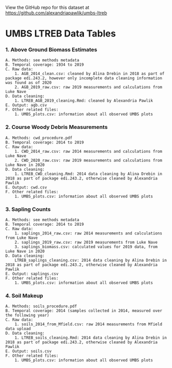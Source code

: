 View the GitHub repo for this dataset at https://github.com/alexandriapawlik/umbs-ltreb

# UMBS LTREB Data Tables

### 1. Above Ground Biomass Estimates

	A. Methods: see methods metadata  
	B. Temporal coverage: 1934 to 2019  
	C. Raw data:   
		1. AGB_2014_clean.csv: cleaned by Alina Drebin in 2018 as part of package edi.243.2, however only incomplete data cleaning information was found as of 2020  
		2. AGB_2019_raw.csv: raw 2019 measurements and calculations from Luke Nave  
	D. Data cleaning:   
		1. LTREB_AGB_2019_cleaning.Rmd: cleaned by Alexandria Pawlik  
	E. Output: agb.csv  
	F. Other related files:  
		1. UMBS_plots.csv: information about all observed UMBS plots  

### 2. Course Woody Debris Measurements

	A. Methods: cwd_procedure.pdf  
	B. Temporal coverage: 2014 to 2019  
	C. Raw data:  
		1. CWD_2014_raw.csv: raw 2014 measurements and calculations from Luke Nave  
		2. CWD_2020_raw.csv: raw 2019 measurements and calculations from Luke Nave in 2020  
	D. Data cleaning:  
		1. LTREB_CWD_cleaning.Rmd: 2014 data cleaning by Alina Drebin in 2018 as part of package edi.243.2, otherwise cleaned by Alexandria Pawlik
	E. Output: cwd.csv
	F. Other related files:
		1. UMBS_plots.csv: information about all observed UMBS plots
		
### 3. Sapling Counts

	A. Methods: see methods metadata
	B. Temporal coverage: 2014 to 2019
	C. Raw data:
		1. saplings_2014_raw.csv: raw 2014 measurements and calculations from Luke Nave
		2. saplings_2019_raw.csv: raw 2019 measurements from Luke Nave
		3. saplings_biomass.csv: calculated values for 2019 data, from Luke Nave in 2020
	D. Data cleaning:
		LTREB_saplings_cleaning.csv: 2014 data cleaning by Alina Drebin in 2018 as part of package edi.243.2, otherwise cleaned by Alexandria Pawlik
	E. Output: saplings.csv
	F. Other related files:
		1. UMBS_plots.csv: information about all observed UMBS plots

### 4. Soil Makeup

	A. Methods: soils_procedure.pdf
	B. Temporal coverage: 2014 (samples collected in 2014, measured over the following year)
	C. Raw data:
		1. soils_2014_from_Mfield.csv: raw 2014 measurements from Mfield data upload
	D. Data cleaning:
		1. LTREB_soils_cleaning.Rmd: 2014 data cleaning by Alina Drebin in 2018 as part of package edi.243.2, otherwise cleaned by Alexandria Pawlik
	E. Output: soils.csv
	F. Other related files:
		1. UMBS_plots.csv: information about all observed UMBS plots
